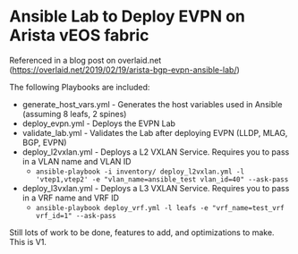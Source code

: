 # Ansible Lab to Deploy EVPN on Arista vEOS fabric

Referenced in a blog post on overlaid.net (https://overlaid.net/2019/02/19/arista-bgp-evpn-ansible-lab/)

The following Playbooks are included:

- generate_host_vars.yml - Generates the host variables used in Ansible (assuming 8 leafs, 2 spines)
- deploy_evpn.yml - Deploys the EVPN Lab
- validate_lab.yml - Validates the Lab after deploying EVPN (LLDP, MLAG, BGP, EVPN)
- deploy_l2vxlan.yml - Deploys a L2 VXLAN Service. Requires you to pass in a VLAN name and VLAN ID
    - `ansible-playbook -i inventory/ deploy_l2vxlan.yml -l 'vtep1,vtep2' -e "vlan_name=ansible_test vlan_id=40" --ask-pass`
- deploy_l3vxlan.yml - Deploys a L3 VXLAN Service. Requires you to pass in a VRF name and VRF ID
    - ` ansible-playbook deploy_vrf.yml -l leafs -e "vrf_name=test_vrf vrf_id=1" --ask-pass `

Still lots of work to be done, features to add, and optimizations to make. This is V1.
